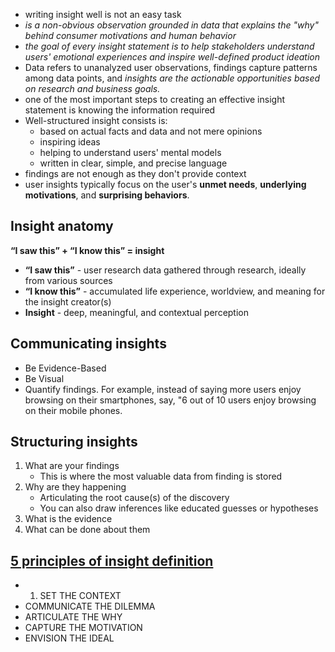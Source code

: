 - writing insight well is not an easy task
- _is a non-obvious observation grounded in data that explains the "why" behind consumer motivations and human behavior_
- _the goal of every insight statement is to help stakeholders understand users' emotional experiences and inspire well-defined product ideation_
- Data refers to unanalyzed user observations, findings capture patterns among data points, and _insights are the actionable opportunities based on research and business goals._
- one of the most important steps to creating an effective insight statement is knowing the information required
- Well-structured insight consists is:
	- based on actual facts and data and not mere opinions
	- inspiring ideas
	- helping to understand users' mental models
	- written in clear, simple, and precise language
- findings are not enough as they don't provide context
- user insights typically focus on the user's **unmet needs**, **underlying motivations**, and **surprising behaviors**.
## Insight anatomy
__“I saw this” + “I know this” = insight__
- **“I saw this”** - user research data gathered through research, ideally from various sources
- **“I know this”** - accumulated life experience, worldview, and meaning for the insight creator(s)
- **Insight** - deep, meaningful, and contextual perception
## Communicating insights
- Be Evidence-Based
- Be Visual
- Quantify findings. For example, instead of saying more users enjoy browsing on their smartphones, say, "6 out of 10 users enjoy browsing on their mobile phones.
## Structuring insights
1. What are your findings
   - This is where the most valuable data from finding is stored
2. Why are they happening
   - Articulating the root cause(s) of the discovery
   - You can also draw inferences like educated guesses or hypotheses
1. What is the evidence
2. What can be done about them
## [5 principles of insight definition](https://thrivethinking.com/2023/01/06/what-is-insight-the-5-principles-of-insight-definition/)
- 1. SET THE CONTEXT
- COMMUNICATE THE DILEMMA
- ARTICULATE THE WHY
- CAPTURE THE MOTIVATION
- ENVISION THE IDEAL